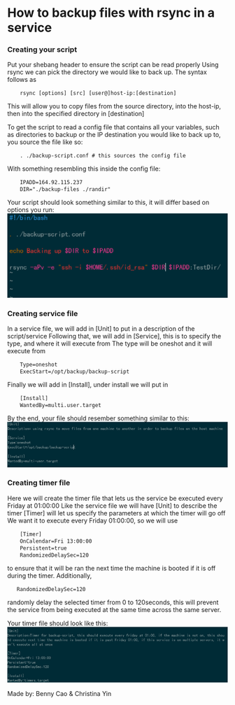 # How to backup files with rsync in a service

### Creating your script

Put your shebang header to ensure the script can be read properly
Using rsync we can pick the directory we would like to back up.
The syntax follows as 

```
    rsync [options] [src] [user@]host-ip:[destination]
```

This will allow you to copy files from the source directory, into the host-ip, then into
the specified directory in [destination]

To get the script to read a config file that contains all your variables, such as directories to backup or the IP destination you would like to back up to, you source the file like so:

```
    . ./backup-script.conf # this sources the config file
```

With something resembling this inside the config file:

```
    IPADD=164.92.115.237
    DIR="./backup-files ./randir"
```
Your script should look something similar to this, it will differ based on options you run:
![Script](./images/script.png)


### Creating service file

In a service file, we will add in [Unit] to put in a description of the script/service
Following that, we will add in [Service], this is to specify the type, and where it will
execute from
The type will be oneshot and it will execute from
 
```
    Type=oneshot
    ExecStart=/opt/backup/backup-script
```

Finally we will add in [Install], under install we will put in 
	
```
    [Install]
    WantedBy=multi.user.target
```

By the end, your file should resember something similar to this:
![Service](./images/service.png)

### Creating timer file


Here we will create the timer file that lets us the service be executed every Friday at 01:00:00
Like the service file we will have [Unit] to describe the timer
[Timer] will let us specify the parameters at which the timer will go off
We want it to execute every Friday 01:00:00, so we will use 

```
    [Timer]
    OnCalendar=Fri 13:00:00
    Persistent=true
    RandomizedDelaySec=120
```
 to ensure that it will be ran the next time the machine is booted if it is off during the timer. Additionally,
 ```
    RandomizedDelaySec=120
 ```
randomly delay the selected timer from 0 to 120seconds, this will prevent the service from being executed at the same time across the same server.

Your timer file should look like this:
![Timer](./images/timer.png)

Made by: Benny Cao & Christina Yin
